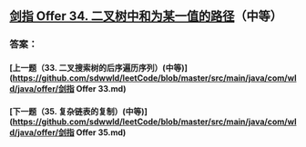 ## [剑指 Offer 34. 二叉树中和为某一值的路径](https://leetcode-cn.com/problems/merge-two-sorted-lists/)（中等）





### 答案：



#### [上一题（33. 二叉搜索树的后序遍历序列）(中等)](https://github.com/sdwwld/leetCode/blob/master/src/main/java/com/wld/java/offer/剑指 Offer 33.md)

#### [下一题（35. 复杂链表的复制）(中等)](https://github.com/sdwwld/leetCode/blob/master/src/main/java/com/wld/java/offer/剑指 Offer 35.md)